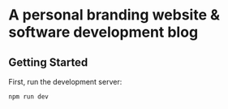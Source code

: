 # A personal branding website & software development blog

## Getting Started

First, run the development server:

```bash
npm run dev
```